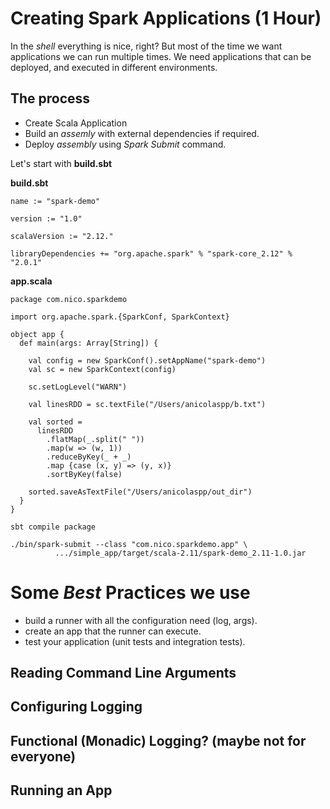 
# Creating Spark Applications (1 Hour)

In the *shell* everything is nice, right? But most of the time we want applications we can run multiple times. We need applications that can be deployed, and executed in different environments. 

## The process

- Create Scala Application
- Build an *assemly* with external dependencies if required.
- Deploy *assembly* using *Spark Submit* command. 

Let's start with **build.sbt**

**build.sbt**
```
name := "spark-demo"

version := "1.0"

scalaVersion := "2.12."

libraryDependencies += "org.apache.spark" % "spark-core_2.12" % "2.0.1"
```

**app.scala**

```
package com.nico.sparkdemo

import org.apache.spark.{SparkConf, SparkContext}

object app {
  def main(args: Array[String]) {
  
    val config = new SparkConf().setAppName("spark-demo")
    val sc = new SparkContext(config)

    sc.setLogLevel("WARN")

    val linesRDD = sc.textFile("/Users/anicolaspp/b.txt")

    val sorted = 
      linesRDD
        .flatMap(_.split(" "))
        .map(w => (w, 1))
        .reduceByKey(_ + _)
        .map {case (x, y) => (y, x)}
        .sortByKey(false)

    sorted.saveAsTextFile("/Users/anicolaspp/out_dir")
  }
}
```

`sbt compile package`

```
./bin/spark-submit --class "com.nico.sparkdemo.app" \
          .../simple_app/target/scala-2.11/spark-demo_2.11-1.0.jar
```

# Some *Best* Practices we use

- build a runner with all the configuration need (log, args).
- create an app that the runner can execute.
- test your application (unit tests and integration tests).

## Reading Command Line Arguments

## Configuring Logging

## Functional (Monadic) Logging? (maybe not for everyone)

## Running an App
